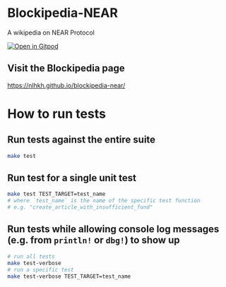 # Blockipedia-NEAR
A wikipedia on NEAR Protocol

[![Open in Gitpod](https://gitpod.io/button/open-in-gitpod.svg)](https://gitpod.io/#https://github.com/nlhkh/blockipedia-near)

## Visit the Blockipedia page
https://nlhkh.github.io/blockipedia-near/

# How to run tests

## Run tests against the entire suite

```bash
make test
```

## Run test for a single unit test

```bash
make test TEST_TARGET=test_name
# where `test_name` is the name of the specific test function
# e.g. "create_article_with_insufficient_fund"
```

## Run tests while allowing console log messages (e.g. from `println!` or `dbg!`) to show up

```bash
# run all tests
make test-verbose
# run a specific test
make test-verbose TEST_TARGET=test_name
```

